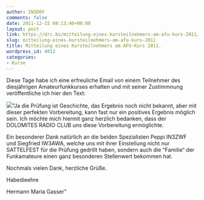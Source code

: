 ```yaml
---
author: IN3DOV
comments: false
date: 2011-12-15 08:13:46+00:00
layout: post
link: https://drc.bz/mitteilung-eines-kursteilnehmers-am-afu-kurs-2011/
slug: mitteilung-eines-kursteilnehmers-am-afu-kurs-2011
title: Mitteilung eines Kursteilnehmers am AFU-Kurs 2011.
wordpress_id: 4012
categories:
- Kurse
---
```


Diese Tage habe ich eine erfreuliche Email von einem Teilnehmer des diesjährigen Amateurfunkkurses erhalten und mit seiner Zustimmnung veröffentliche ich hier den Text:

[![](https://drc.bz/wp-content/uploads/2011/12/kurs1-300x202.jpg)](https://drc.bz/wp-content/uploads/2011/12/kurs1.jpg)"Ja die Prüfung ist Geschichte, das Ergebnis noch nicht bekannt, aber mit dieser perfekten Vorbereitung, kann fast nur ein positives Ergebnis möglich sein. Ich möchte mich hiermit ganz herzlich bedanken, dass der DOLOMITES RADIO CLUB uns diese Vorbereitung ermöglichte.

Ein besonderer Dank natürlich an die beiden Spezialisten Peppi IN3ZWF und Siegfried IW3AWA, welche uns mit ihrer Einstellung nicht nur SATTELFEST für die Prüfung gedrillt haben, sondern auch die “Familie“ der Funkamateure einen ganz besonderen Stellenwert bekommen hat.

Nochmals vielen Dank, herzliche Grüße.

Habedieehre

Hermann Maria Gasser"


